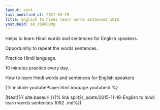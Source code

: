 ```yaml
---
layout: post
last_modified_at: 2021-03-29
title: English to hindi learn words sentences 1018 
youtubeId: a0_z6868ORg
---
```

 
 
Helps to learn Hindi words and sentences for English speakers.

Opportunitiy to repeat the words sentences. 

Practice Hindi language. 
 
10 minutes practice every day. 
 
How to learn Hindi words and sentences for English speakers 
 
{% include youtubePlayer.html id=page.youtubeId %}
 
 
[Next]({{ site.baseurl }}{% link  split2/_posts/2015-11-18-English to hindi learn words sentences 1092 .md%})
 
